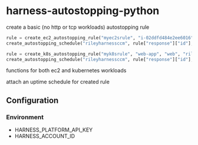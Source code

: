 # harness-autostopping-python

create a basic (no http or tcp workloads) autostopping rule

```python
rule = create_ec2_autostopping_rule("myec2srule", "i-02ddfd484e2ee6016", "ondemand", "rileyharnessccm")
create_autostopping_schedule("rileyharnessccm", rule["response"]["id"], [1,2,3,4,5], 8, 17)
```

```python
rule = create_k8s_autostopping_rule("myk8srule", "web-app", "web", "rileyharnessccm", "codeserverCostaccess")
create_autostopping_schedule("rileyharnessccm", rule["response"]["id"], [1,2,3,4,5], 8, 17)
```

functions for both ec2 and kubernetes workloads

attach an uptime schedule for created rule

## Configuration

### Environment

- HARNESS_PLATFORM_API_KEY
- HARNESS_ACCOUNT_ID
